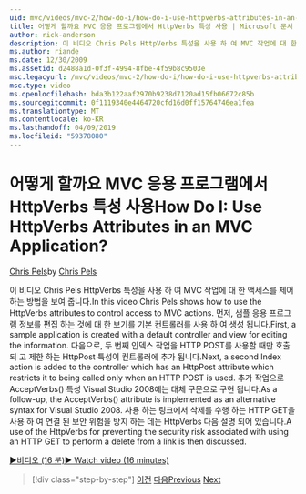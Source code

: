 ```yaml
---
uid: mvc/videos/mvc-2/how-do-i/how-do-i-use-httpverbs-attributes-in-an-mvc-application
title: 어떻게 할까요 MVC 응용 프로그램에서 HttpVerbs 특성 사용 | Microsoft 문서
author: rick-anderson
description: 이 비디오 Chris Pels HttpVerbs 특성을 사용 하 여 MVC 작업에 대 한 액세스를 제어 하는 방법을 보여 줍니다. 먼저, 샘플 응용 프로그램을 기본 공동을 사용 하 여 생성 됩니다...
ms.author: riande
ms.date: 12/30/2009
ms.assetid: d2488a1d-0f3f-4994-8fbe-4f59b8c9503e
msc.legacyurl: /mvc/videos/mvc-2/how-do-i/how-do-i-use-httpverbs-attributes-in-an-mvc-application
msc.type: video
ms.openlocfilehash: bda3b122aaf2970b9238d7120ad15fb06672c85b
ms.sourcegitcommit: 0f1119340e4464720cfd16d0ff15764746ea1fea
ms.translationtype: MT
ms.contentlocale: ko-KR
ms.lasthandoff: 04/09/2019
ms.locfileid: "59378080"
---
```

# <a name="how-do-i-use-httpverbs-attributes-in-an-mvc-application"></a><span data-ttu-id="277a2-105">어떻게 할까요 MVC 응용 프로그램에서 HttpVerbs 특성 사용</span><span class="sxs-lookup"><span data-stu-id="277a2-105">How Do I: Use HttpVerbs Attributes in an MVC Application?</span></span>

<span data-ttu-id="277a2-106">[Chris Pels](https://twitter.com/chrispels)</span><span class="sxs-lookup"><span data-stu-id="277a2-106">by [Chris Pels](https://twitter.com/chrispels)</span></span>

<span data-ttu-id="277a2-107">이 비디오 Chris Pels HttpVerbs 특성을 사용 하 여 MVC 작업에 대 한 액세스를 제어 하는 방법을 보여 줍니다.</span><span class="sxs-lookup"><span data-stu-id="277a2-107">In this video Chris Pels shows how to use the HttpVerbs attributes to control access to MVC actions.</span></span> <span data-ttu-id="277a2-108">먼저, 샘플 응용 프로그램 정보를 편집 하는 것에 대 한 보기를 기본 컨트롤러를 사용 하 여 생성 됩니다.</span><span class="sxs-lookup"><span data-stu-id="277a2-108">First, a sample application is created with a default controller and view for editing the information.</span></span> <span data-ttu-id="277a2-109">다음으로, 두 번째 인덱스 작업을 HTTP POST를 사용할 때만 호출 되 고 제한 하는 HttpPost 특성이 컨트롤러에 추가 됩니다.</span><span class="sxs-lookup"><span data-stu-id="277a2-109">Next, a second Index action is added to the controller which has an HttpPost attribute which restricts it to being called only when an HTTP POST is used.</span></span> <span data-ttu-id="277a2-110">추가 작업으로 AcceptVerbs() 특성 Visual Studio 2008에는 대체 구문으로 구현 됩니다.</span><span class="sxs-lookup"><span data-stu-id="277a2-110">As a follow-up, the AcceptVerbs() attribute is implemented as an alternative syntax for Visual Studio 2008.</span></span> <span data-ttu-id="277a2-111">사용 하는 링크에서 삭제를 수행 하는 HTTP GET을 사용 하 여 연결 된 보안 위험을 방지 하는 데는 HttpVerbs 다음 설명 되어 있습니다.</span><span class="sxs-lookup"><span data-stu-id="277a2-111">A use of the HttpVerbs for preventing the security risk associated with using an HTTP GET to perform a delete from a link is then discussed.</span></span>

[<span data-ttu-id="277a2-112">&#9654;비디오 (16 분)</span><span class="sxs-lookup"><span data-stu-id="277a2-112">&#9654; Watch video (16 minutes)</span></span>](https://channel9.msdn.com/Blogs/ASP-NET-Site-Videos/how-do-i-use-httpverbs-attributes-in-an-mvc-application)

> [!div class="step-by-step"]
> <span data-ttu-id="277a2-113">[이전](how-do-i-work-with-model-binders-in-an-mvc-application.md)
> [다음](mvc2-html-encoding.md)</span><span class="sxs-lookup"><span data-stu-id="277a2-113">[Previous](how-do-i-work-with-model-binders-in-an-mvc-application.md)
[Next](mvc2-html-encoding.md)</span></span>
